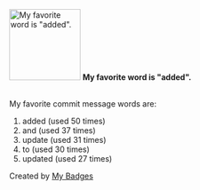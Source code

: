 <img src="https://my-badges.github.io/my-badges/favorite-word.png" alt="My favorite word is &quot;added&quot;." title="My favorite word is &quot;added&quot;." width="128">
<strong>My favorite word is &quot;added&quot;.</strong>
<br><br>

My favorite commit message words are:

1. added (used 50 times)
2. and (used 37 times)
3. update (used 31 times)
4. to (used 30 times)
5. updated (used 27 times)


Created by <a href="https://github.com/my-badges/my-badges">My Badges</a>